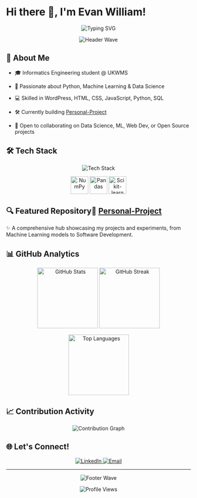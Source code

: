 # Hi there 👋, I'm Evan William!

<p align="center">

<img src="https://readme-typing-svg.herokuapp.com?font=Fira+Code&size=30&pause=1000&color=00C2FF&center=true&vCenter=true&width=600&lines=Python+%7C+ML+Enthusiast;Web+Developer+%7C+Data+Explorer;Always+Learning+%26+Building+🚀" alt="Typing SVG" />

</p>

<p align="center">

<img src="https://capsule-render.vercel.app/api?type=waving&color=0:00C2FF,100:9D00FF&height=120&section=header" alt="Header Wave"/>

</p>

## 🌟 About Me

- 🎓 Informatics Engineering student @ UKWMS

- 🔭 Passionate about Python, Machine Learning & Data Science

- 💻 Skilled in WordPress, HTML, CSS, JavaScript, Python, SQL

- 🛠️ Currently building [Personal-Project](https://github.com/evan-william/personal-project)

- 🤝 Open to collaborating on Data Science, ML, Web Dev, or Open Source projects

## 🛠️ Tech Stack

<p align="center">

<!-- Programming Languages & Frameworks -->

<img src="https://skillicons.dev/icons?i=python,pytorch,cpp,js,php,html,css,wordpress,mysql" alt="Tech Stack" />

</p>

<p align="center">

<!-- Data Science & ML Tools -->

<img src="https://cdn.jsdelivr.net/gh/devicons/devicon/icons/numpy/numpy-original.svg" width="48" height="48" alt="NumPy" />

<img src="https://cdn.jsdelivr.net/gh/devicons/devicon/icons/pandas/pandas-original.svg" width="48" height="48" alt="Pandas" />

<img src="https://upload.wikimedia.org/wikipedia/commons/0/05/Scikit_learn_logo_small.svg" width="48" height="48" alt="Scikit-learn" />

</p>

## 🔍 Featured Repository📂 [Personal-Project](https://github.com/evan-william/personal-project)

✨ A comprehensive hub showcasing my projects and experiments, from Machine Learning models to Software Development.

## 📊 GitHub Analytics

<p align="center">

<img src="https://github-readme-stats.vercel.app/api?username=evan-william&show_icons=true&theme=radical&hide_border=true&count_private=true" height="165" alt="GitHub Stats"/>

<img src="https://github-readme-streak-stats.herokuapp.com/?user=evan-william&theme=radical&hide_border=true" height="165" alt="GitHub Streak"/>

</p>

<p align="center">

<img src="https://github-readme-stats.vercel.app/api/top-langs/?username=evan-william&layout=compact&theme=radical&hide_border=true&langs_count=8" height="165" alt="Top Languages"/>

</p>

## 📈 Contribution Activity

<p align="center">

<img src="https://github-readme-activity-graph.vercel.app/graph?username=evan-william&theme=react-dark&bg_color=0D1117&color=00C2FF&line=9D00FF&point=FFFFFF&area=true&hide_border=true" alt="Contribution Graph" />

</p>

## 🌐 Let's Connect!

<p align="center">

<a href="https://www.linkedin.com/in/evanwilliam03/">

<img src="https://img.shields.io/badge/LinkedIn-0077B5?style=for-the-badge&logo=linkedin&logoColor=white" alt="LinkedIn"/>

</a>

<a href="mailto:evanwilliam303@gmail.com">

<img src="https://img.shields.io/badge/Email-D14836?style=for-the-badge&logo=gmail&logoColor=white" alt="Email"/>

</a>

</p>

---

<p align="center">

<img src="https://capsule-render.vercel.app/api?type=waving&color=0:9D00FF,100:00C2FF&height=120&section=footer" alt="Footer Wave"/>

</p>

<p align="center">

<img src="https://komarev.com/ghpvc/?username=evan-william&color=00C2FF&style=flat-square&label=Profile+Views" alt="Profile Views"/>

</p>
